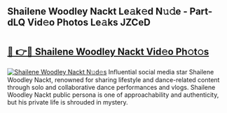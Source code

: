 ## Shailene Woodley Nackt Le𝚊k𝚎d N𝚞𝚍e - Part-dLQ Vid𝚎o Photos Le𝚊ks JZCeD

# <h2><a href="http://fb3lqp6.evod.top/?m=Shailene+Woodley+Nackt">🔗 👉🔴 Shailene Woodley Nackt Vid𝚎o Ph𝚘t𝚘s</a></h2>

[![Shailene Woodley Nackt N𝚞d𝚎s](https://i.imgur.com/8V9OHl7.gif)](http://fb3lqp6.evod.top/?m=Shailene+Woodley+Nackt)
Influential social media star Shailene Woodley Nackt, renowned for sharing lifestyle and dance-related content through solo and collaborative dance performances and vlogs. Shailene Woodley Nackt public persona is one of approachability and authenticity, but his private life is shrouded in mystery. 
